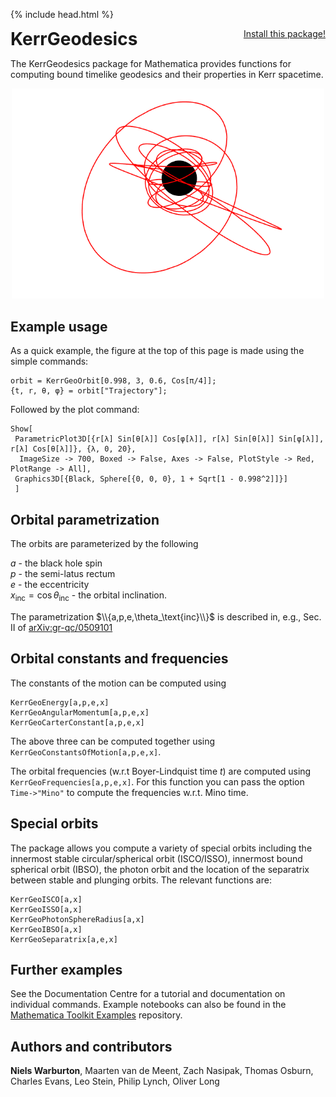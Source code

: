 {% include head.html %}

<p>
 <h1 style="display:inline">KerrGeodesics</h1> <span style="float:right;"><a href="https://bhptoolkit.org/mathematica-install.html" class = "code_btn">Install this package!</a></span>
</p>

The KerrGeodesics package for Mathematica provides functions for computing bound timelike geodesics and their properties in Kerr spacetime.

<p align="center"><img src="kerr_generic_orbit.png" width="500px"></p>

## Example usage

As a quick example, the figure at the top of this page is made using the simple commands:
```
orbit = KerrGeoOrbit[0.998, 3, 0.6, Cos[π/4]];
{t, r, θ, φ} = orbit["Trajectory"];
```
Followed by the plot command:
```
Show[
 ParametricPlot3D[{r[λ] Sin[θ[λ]] Cos[φ[λ]], r[λ] Sin[θ[λ]] Sin[φ[λ]], r[λ] Cos[θ[λ]]}, {λ, 0, 20}, 
  ImageSize -> 700, Boxed -> False, Axes -> False, PlotStyle -> Red, PlotRange -> All],
 Graphics3D[{Black, Sphere[{0, 0, 0}, 1 + Sqrt[1 - 0.998^2]]}]
 ]
```

## Orbital parametrization

The orbits are parameterized by the following

$a$ - the black hole spin  
$p$ - the semi-latus rectum  
$e$ - the eccentricity  
$x_\text{inc} = \cos\theta_\text{inc}$ - the orbital inclination.  

The parametrization $\\{a,p,e,\theta_\text{inc}\\}$ is described in, e.g., Sec. II of [arXiv:gr-qc/0509101](https://arxiv.org/abs/gr-qc/0509101)

## Orbital constants and frequencies

The constants of the motion can be computed using
```
KerrGeoEnergy[a,p,e,x]
KerrGeoAngularMomentum[a,p,e,x]
KerrGeoCarterConstant[a,p,e,x]
```
The above three can be computed together using `KerrGeoConstantsOfMotion[a,p,e,x]`. 

The orbital frequencies (w.r.t Boyer-Lindquist time $t$) are computed using `KerrGeoFrequencies[a,p,e,x]`. For this function you can pass the option `Time->"Mino"` to compute the frequencies w.r.t. Mino time.

## Special orbits

The package allows you compute a variety of special orbits including the innermost stable circular/spherical orbit (ISCO/ISSO), innermost bound spherical orbit (IBSO), the photon orbit and the location of the separatrix between stable and plunging orbits. The relevant functions are:

```
KerrGeoISCO[a,x]
KerrGeoISSO[a,x]
KerrGeoPhotonSphereRadius[a,x]
KerrGeoIBSO[a,x]
KerrGeoSeparatrix[a,e,x]
```

## Further examples

See the Documentation Centre for a tutorial and documentation on individual commands. Example notebooks can also be found in the [Mathematica Toolkit Examples](https://github.com/BlackHolePerturbationToolkit/MathematicaToolkitExamples) repository.

## Authors and contributors

**Niels Warburton**, Maarten van de Meent, Zach Nasipak, Thomas Osburn, Charles Evans, Leo Stein, Philip Lynch, Oliver Long
